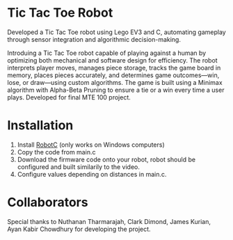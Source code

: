 # Tic Tac Toe Robot
Developed a Tic Tac Toe robot using Lego EV3 and C, automating gameplay through sensor integration and algorithmic decision-making.

Introduing a Tic Tac Toe robot capable of playing against a human by optimizing both mechanical and software design for efficiency. The robot interprets player moves, manages piece storage, tracks the game board in memory, places pieces accurately, and determines game outcomes—win, lose, or draw—using custom algorithms. The game is built using a Minimax algorithm with Alpha-Beta Pruning to ensure a tie or a win every time a user plays. Developed for final MTE 100 project.

# Installation
1. Install [RobotC](https://www.robotc.net/) (only works on Windows computers)
2. Copy the code from main.c
3. Download the firmware code onto your robot, robot should be configured and built similarily to the video.
4. Configure values depending on distances in main.c.

# Collaborators
Special thanks to Nuthanan Tharmarajah, Clark Dimond, James Kurian, Ayan Kabir Chowdhury for developing the project. 






